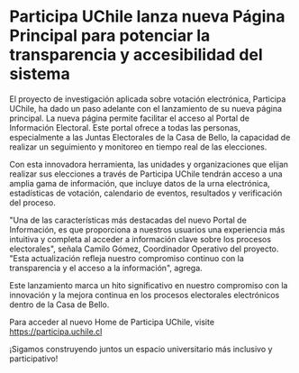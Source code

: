 # Participa UChile lanza nueva Página Principal para potenciar la transparencia y accesibilidad del sistema

El proyecto de investigación aplicada sobre votación electrónica, Participa UChile, ha dado un paso adelante con el lanzamiento de su nueva página principal. La nueva página permite facilitar el acceso al Portal de Información Electoral. Este portal ofrece a todas las personas, especialmente a las Juntas Electorales de la Casa de Bello, la capacidad de realizar un seguimiento y monitoreo en tiempo real de las elecciones.

Con esta innovadora herramienta, las unidades y organizaciones que elijan realizar sus elecciones a través de Participa UChile tendrán acceso a una amplia gama de información, que incluye datos de la urna electrónica, estadísticas de votación, calendario de eventos, resultados y verificación del proceso.

"Una de las características más destacadas del nuevo Portal de Información, es que proporciona a nuestros usuarios una experiencia más intuitiva y completa al acceder a información clave sobre los procesos electorales", señala Camilo Gómez, Coordinador Operativo del proyecto. "Esta actualización refleja nuestro compromiso continuo con la transparencia y el acceso a la información", agrega.

Este lanzamiento marca un hito significativo en nuestro compromiso con la innovación y la mejora continua en los procesos electorales electrónicos dentro de la Casa de Bello.

Para acceder al nuevo Home de Participa UChile, visite https://participa.uchile.cl

¡Sigamos construyendo juntos un espacio universitario más inclusivo y participativo!

